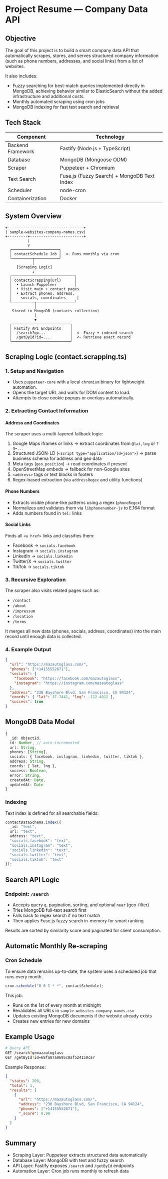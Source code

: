 # Project Resume — Company Data API

## Objective
The goal of this project is to build a smart company data API that automatically scrapes, stores, and serves structured company information (such as phone numbers, addresses, and social links) from a list of websites.

It also includes:
- Fuzzy searching for best-match queries implemented directly in MongoDB, achieving behavior similar to ElasticSearch without the added infrastructure and additional costs.
- Monthly automated scraping using cron jobs
- MongoDB indexing for fast text search and retrieval

## Tech Stack

| Component | Technology |
|------------|-------------|
| Backend Framework | Fastify (Node.js + TypeScript) |
| Database | MongoDB (Mongoose ODM) |
| Scraper | Puppeteer + Chromium |
| Text Search | Fuse.js (Fuzzy Search) + MongoDB Text Index |
| Scheduler | node-cron |
| Containerization | Docker |

## System Overview

```
+----------------------------------+
| sample-websites-company-names.csv|
+---------+------------------------+
          |
          v
  ┌─────────────────────┐
  │ contactSchedule Job │  <- Runs monthly via cron
  └─────────┬───────────┘
            │
     [Scraping Logic]
            ↓
  ┌────────────────────────────┐
  │ contactScrapping(url)      │
  │  • Launch Puppeteer        │
  │  • Visit main + contact pages
  │  • Extract phones, address,
  │    socials, coordinates     │
  └──────────┬─────────────────┘
             │
   Stored in MongoDB (contacts collection)
             │
             ▼
  ┌──────────────────────────┐
  │ Fastify API Endpoints    │
  │  /search?q=...           │  <- Fuzzy + indexed search
  │  /getById?id=...         │  <- Retrieve exact record
  └──────────────────────────┘
```

## Scraping Logic (contact.scrapping.ts)

### 1. Setup and Navigation
- Uses `puppeteer-core` with a local `chromium` binary for lightweight automation.
- Opens the target URL and waits for DOM content to load.
- Attempts to close cookie popups or overlays automatically.

### 2. Extracting Contact Information

#### Address and Coordinates
The scraper uses a multi-layered fallback logic:
1. Google Maps iframes or links -> extract coordinates from `@lat,lng` or `?q=...`
2. Structured JSON-LD (`<script type="application/ld+json">`) -> parse business schema for address and geo data
3. Meta tags (`geo.position`) -> read coordinates if present
4. OpenStreetMap embeds -> fallback for non-Google sites
5. `<address>` tags or text blocks in footers
6. Regex-based extraction (via `addressRegex` and utility functions)

#### Phone Numbers
- Extracts visible phone-like patterns using a regex (`phoneRegex`)
- Normalizes and validates them via `libphonenumber-js` to E.164 format
- Adds numbers found in `tel:` links

#### Social Links
Finds all `<a href>` links and classifies them:
- Facebook -> `socials.facebook`
- Instagram -> `socials.instagram`
- LinkedIn -> `socials.linkedin`
- Twitter/X -> `socials.twitter`
- TikTok -> `socials.tiktok`

### 3. Recursive Exploration
The scraper also visits related pages such as:
- `/contact`
- `/about`
- `/impressum`
- `/location`
- `/terms`

It merges all new data (phones, socials, address, coordinates) into the main record until enough data is collected.

### 4. Example Output

```json
{
  "url": "https://mazautoglass.com/",
  "phones": ["+14155552671"],
  "socials": {
    "facebook": "https://facebook.com/mazautoglass",
    "instagram": "https://instagram.com/mazautoglass"
  },
  "address": "230 Bayshore Blvd, San Francisco, CA 94124",
  "coords": { "lat": 37.7441, "lng": -122.4012 },
  "success": true
}
```

## MongoDB Data Model

```ts
{
  _id: ObjectId,
  id: Number, // auto-incremented
  url: String,
  phones: [String],
  socials: { facebook, instagram, linkedin, twitter, tiktok },
  address: String,
  coords: { lat, lng },
  success: Boolean,
  error: String,
  createdAt: Date,
  updatedAt: Date
}
```

### Indexing
Text index is defined for all searchable fields:

```ts
contactDataSchema.index({
  _id: "text",
  url: "text",
  address: "text",
  "socials.facebook": "text",
  "socials.instagram": "text",
  "socials.linkedin": "text",
  "socials.twitter": "text",
  "socials.tiktok": "text"
});
```

## Search API Logic

### Endpoint: `/search`
- Accepts query `q`, pagination, sorting, and optional `near` (geo-filter)
- Tries MongoDB full-text search first
- Falls back to regex search if no text match
- Then applies Fuse.js fuzzy search in-memory for smart ranking

Results are sorted by similarity score and paginated for client consumption.

## Automatic Monthly Re-scraping

### Cron Schedule
To ensure data remains up-to-date, the system uses a scheduled job that runs every month.

```ts
cron.schedule("0 0 1 * *", contactSchedule);
```

This job:
- Runs on the 1st of every month at midnight
- Revalidates all URLs in `sample-websites-company-names.csv`
- Updates existing MongoDB documents if the website already exists
- Creates new entries for new domains

## Example Usage

```bash
# Query API
GET /search?q=mazautoglass
GET /getById?id=68fa87a0695c0af524150ca7
```

Example Response:

```json
{
  "status": 200,
  "total": 1,
  "results": [
    {
      "url": "https://mazautoglass.com/",
      "address": "230 Bayshore Blvd, San Francisco, CA 94124",
      "phones": ["+14155552671"],
      "_score": 0.98
    }
  ]
}
```

## Summary

- Scraping Layer: Puppeteer extracts structured data automatically  
- Database Layer: MongoDB with text and fuzzy search  
- API Layer: Fastify exposes `/search` and `/getById` endpoints  
- Automation Layer: Cron job runs monthly to refresh data  